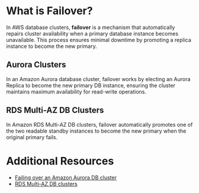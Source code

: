 # What is Failover?

In AWS database clusters, **failover** is a mechanism that automatically repairs cluster availability when a primary
database instance becomes unavailable. This process ensures minimal downtime by promoting a replica instance to become
the new primary.

## Aurora Clusters

In an Amazon Aurora database cluster, failover works by electing an Aurora Replica to become the new primary DB
instance, ensuring the cluster maintains maximum availability for read-write operations.

## RDS Multi-AZ DB Clusters

In Amazon RDS Multi-AZ DB clusters, failover automatically promotes one of the two readable standby instances to become
the new primary when the original primary fails.

# Additional Resources

- [Failing over an Amazon Aurora DB cluster](https://docs.aws.amazon.com/AmazonRDS/latest/AuroraUserGuide/aurora-failover.html)
- [RDS Multi-AZ DB clusters](https://docs.aws.amazon.com/AmazonRDS/latest/UserGuide/multi-az-db-clusters-concepts.html)
